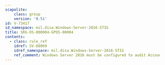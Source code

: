 ```yaml
---
scapolite:
    class: group
    version: '0.51'
id: V-73417
id_namespace: mil.disa.Windows-Server-2016-STIG
title: SRG-OS-000004-GPOS-00004
contents:
  - class: rule_ref
    idref: SV-88069
    idref_namespace: mil.disa.Windows-Server-2016-STIG
    ref_comment: Windows Server 2016 must be configured to audit Account Man ...
---
```


